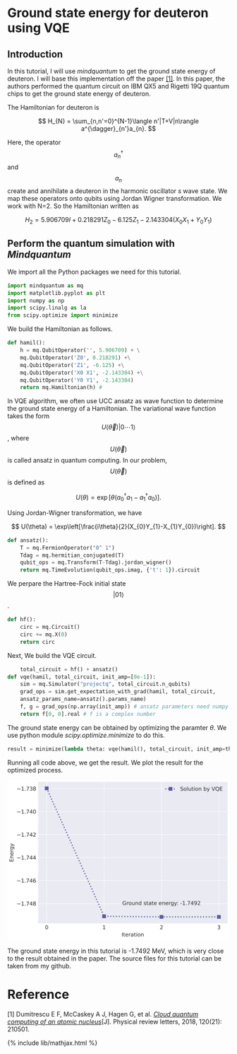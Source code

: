# Ground state energy for deuteron using VQE
## Introduction
In this tutorial, I will use *mindquantum* to get the ground state energy of deuteron. I will base this implementation off the paper [[1]](#1). In this paper, the authors performed the quantum circuit on IBM QX5 and Rigetti 19Q quantum chips to get the ground state energy of deuteron.

The Hamiltonian for deuteron is

$$
H_{N} = \sum_{n,n'=0}^{N-1}\langle n'|T+V|n\rangle a^{\dagger}_{n'}a_{n}.
$$

Here, the operator $$a_{n}^{\dagger}$$ and $$a_{n}$$ create and annihilate a deuteron in the harmonic oscillator *s* wave state. We map these operators onto qubits using Jordan Wigner transformation. We work with N=2. So the Hamiltonian written as 

$$
H_{2} = 5.906709I + 0.218291Z_0 - 6.125Z_1 - 2.143304(X_0X_1 + Y_0Y_1)
$$

## Perform the quantum simulation with *Mindquantum*
We import all the Python packages we need for this tutorial.
```python
import mindquantum as mq
import matplotlib.pyplot as plt
import numpy as np
import scipy.linalg as la
from scipy.optimize import minimize
```
We build the Hamiltonian as follows.
```python
def hamil():
    h = mq.QubitOperator('', 5.906709) + \
    mq.QubitOperator('Z0', 0.218291) +\
    mq.QubitOperator('Z1', -6.125) +\
    mq.QubitOperator('X0 X1', -2.143304) +\
    mq.QubitOperator('Y0 Y1', -2.143304)
    return mq.Hamiltonian(h) # 
```
In VQE algorithm, we often use UCC ansatz as wave function to determine the ground state energy of a Hamiltonian. The variational wave function takes the form $$U(\vec{\theta})|0\cdots1\rangle$$, where $$U(\vec{\theta})$$ is called ansatz in quantum computing. In our problem, $$U(\vec{\theta})$$ is defined as

$$
U(\theta) = \exp\left[\theta(a_{0}^{\dagger}a_{1} - a_{1}^{\dagger}a_{0})\right].
$$

Using Jordan-Wigner transformation, we have

$$
U(\theta) = \exp\left[\frac{i\theta}{2}(X_{0}Y_{1}-X_{1}Y_{0})\right].
$$

```python
def ansatz():
    T = mq.FermionOperator("0^ 1")
    Tdag = mq.hermitian_conjugated(T)
    qubit_ops = mq.Transform(T-Tdag).jordan_wigner()
    return mq.TimeEvolution(qubit_ops.imag, {'t': 1}).circuit
```
We perpare the Hartree-Fock initial state $$|01\rangle$$.
```python
def hf():
    circ = mq.Circuit()
    circ += mq.X(0)
    return circ
```
Next, We build the VQE circuit.
```python
    total_circuit = hf() + ansatz()
def vqe(hamil, total_circuit, init_amp=[0e-1]):
    sim = mq.Simulator("projectq", total_circuit.n_qubits)
    grad_ops = sim.get_expectation_with_grad(hamil, total_circuit,
    ansatz_params_name=ansatz().params_name)
    f, g = grad_ops(np.array(init_amp)) # ansatz parameters need numpy array
    return f[0, 0].real # f is a complex number
```
The ground state energy can be obtained by optimizing the paramter $\theta$. We use python module *scipy.optimize.minimize* to do this.
```python
result = minimize(lambda theta: vqe(hamil(), total_circuit, init_amp=theta), [0e-1])
```
Running all code above, we get the result. We plot the result for the optimized process.

<p align="center">
  <img width="700" src="figures/vqe.svg" alt="vqe">
</p>
The ground state energy in this tutorial is -1.7492 MeV, which is very close to the result obtained in the paper. The source files for this tutorial can be taken from my github.








# Reference
<a id="1">[1]</a>
Dumitrescu E F, McCaskey A J, Hagen G, et al. [*Cloud quantum computing of an atomic nucleus*](https://journals.aps.org/prl/abstract/10.1103/PhysRevLett.120.210501)[J]. Physical review letters, 2018, 120(21): 210501.

{% include lib/mathjax.html %}
